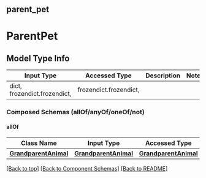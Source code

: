 <a name="top"></a>
## parent_pet
# ParentPet

## Model Type Info
Input Type | Accessed Type | Description | Notes
------------ | ------------- | ------------- | -------------
dict, frozendict.frozendict,  | frozendict.frozendict,  |  |

### Composed Schemas (allOf/anyOf/oneOf/not)
#### allOf
Class Name | Input Type | Accessed Type | Description | Notes
------------- | ------------- | ------------- | ------------- | -------------
[**GrandparentAnimal**](GrandparentAnimal.md) | [**GrandparentAnimal**](GrandparentAnimal.md) | [**GrandparentAnimal**](GrandparentAnimal.md) |  |

[[Back to top]](#top) [[Back to Component Schemas]](../../../README.md#Component-Schemas) [[Back to README]](../../../README.md)